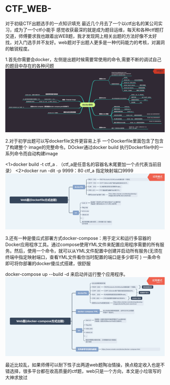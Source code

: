 # CTF_WEB-
对于初级CTF出题选手的一点知识填充
     最近几个月去了一个以ctf出名的某公司实习，成为了一个ctf小能手
感觉收获最深的就是成为题目运维，每天和各种ctf题打交道，师傅要求我也跟着出WEB题，我才发现网上相关出题的方法好像不太好找，对入门选手并不友好。web题对于出题人更多是一种代码能力的考核，对漏洞的敏锐程度。


1.首先你需要会docker，左侧是出题时候需要常使用的命令,需要不断的调试自己的题目中存在的各种问题
![Image](https://github.com/smallpo1nt/CTF_WEB-/blob/master/web%E5%87%BA%E9%A2%98%E7%8E%AF%E5%A2%83%E8%A6%81%E6%B1%82/docker%E5%91%BD%E4%BB%A4.png)


2.对于初学出题可以写dockerfile文件更容易上手
一个Dockerfile里面包含了包含了构建整个 image的完整命令。DOcker通过docker  build 执行Dockerfile中的一系列命令而自动构建image



<1>docker build -t    ctf_a    .      （ctf_a是任意名的容器名末尾要加一个点代表当前目录）
<2>docker  run  -dit    -p   9999：80 ctf_a         指定映射端口9999
![Image](https://github.com/smallpo1nt/CTF_WEB-/blob/master/web%E5%87%BA%E9%A2%98%E7%8E%AF%E5%A2%83%E8%A6%81%E6%B1%82/Web%E9%A2%98(Dockerfile%E6%96%B9%E5%BC%8F%E5%87%BA%E9%A2%98).png)

3.还有一种是傻瓜式部署方式docker-compose：用于定义和运行多容器的Docker应用程序工具。通过compose使用YML文件来配置应用程序需要的所有服务。然后，使用一个命令，就可以从YML文件配置中创建并启动所有服务(无须在终端中指定映射端口，查看YML文件看你当时配置的端口是多少即可
)
一条命令即可将你部署的docker傻瓜式搭建，很舒服

docker-compose  up --build   -d   来启动并运行整个应用程序。
![Image](https://github.com/smallpo1nt/CTF_WEB-/blob/master/web%E5%87%BA%E9%A2%98%E7%8E%AF%E5%A2%83%E8%A6%81%E6%B1%82/Web%E9%A2%98(docker-compose%E6%96%B9%E5%BC%8F%E5%87%BA%E9%A2%98).png)

最近比较乱，如果师傅可以耐下性子出两道web题陶冶情操，换点稳定收入也是不错选择，很多平台都在收高质量的ctf题，web只是一个方向，本文是小垃圾写的大神求放过
